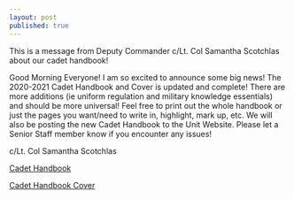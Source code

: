```yaml
---
layout: post
published: true
---
```

This is a message from Deputy Commander c/Lt. Col Samantha Scotchlas about our cadet handbook!

Good Morning Everyone!
I am so excited to announce some big news!
The 2020-2021 Cadet Handbook and Cover is updated and complete! There are more additions (ie uniform regulation and military knowledge essentials) and should be more universal!
Feel free to print out the whole handbook or just the pages you want/need to write in, highlight, mark up, etc.
We will also be posting the new Cadet Handbook to the Unit Website. Please let a Senior Staff member know if you encounter any issues!

c/Lt. Col Samantha Scotchlas

[Cadet Handbook](https://drive.google.com/file/d/1h6f9MnBDTjBWprVmInrtbpqTWWXraTm7/view)

[Cadet Handbook Cover](https://drive.google.com/file/d/1QEEnRiFfG9aVlYVuIoG-IVZVgfjfkfBg/view)
